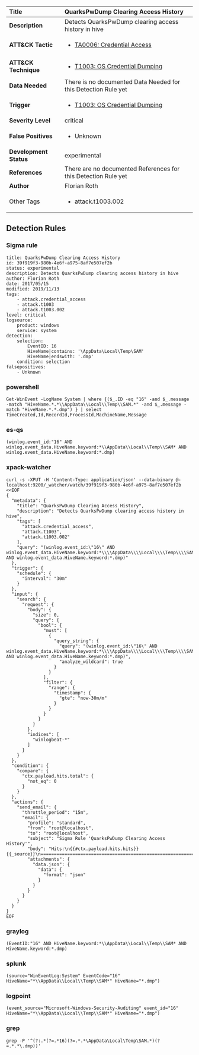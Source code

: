 | Title                    | QuarksPwDump Clearing Access History       |
|:-------------------------|:------------------|
| **Description**          | Detects QuarksPwDump clearing access history in hive |
| **ATT&amp;CK Tactic**    |  <ul><li>[TA0006: Credential Access](https://attack.mitre.org/tactics/TA0006)</li></ul>  |
| **ATT&amp;CK Technique** | <ul><li>[T1003: OS Credential Dumping](https://attack.mitre.org/techniques/T1003)</li></ul>  |
| **Data Needed**          |  There is no documented Data Needed for this Detection Rule yet  |
| **Trigger**              | <ul><li>[T1003: OS Credential Dumping](../Triggers/T1003.md)</li></ul>  |
| **Severity Level**       | critical |
| **False Positives**      | <ul><li>Unknown</li></ul>  |
| **Development Status**   | experimental |
| **References**           |  There are no documented References for this Detection Rule yet  |
| **Author**               | Florian Roth |
| Other Tags           | <ul><li>attack.t1003.002</li></ul> | 

## Detection Rules

### Sigma rule

```
title: QuarksPwDump Clearing Access History
id: 39f919f3-980b-4e6f-a975-8af7e507ef2b
status: experimental
description: Detects QuarksPwDump clearing access history in hive
author: Florian Roth
date: 2017/05/15
modified: 2019/11/13
tags:
    - attack.credential_access
    - attack.t1003
    - attack.t1003.002
level: critical
logsource:
    product: windows
    service: system
detection:
    selection:
        EventID: 16
        HiveName|contains: '\AppData\Local\Temp\SAM'
        HiveName|endswith: '.dmp'
    condition: selection
falsepositives:
    - Unknown

```





### powershell
    
```
Get-WinEvent -LogName System | where {($_.ID -eq "16" -and $_.message -match "HiveName.*.*\\AppData\\Local\\Temp\\SAM.*" -and $_.message -match "HiveName.*.*.dmp") } | select TimeCreated,Id,RecordId,ProcessId,MachineName,Message
```


### es-qs
    
```
(winlog.event_id:"16" AND winlog.event_data.HiveName.keyword:*\\AppData\\Local\\Temp\\SAM* AND winlog.event_data.HiveName.keyword:*.dmp)
```


### xpack-watcher
    
```
curl -s -XPUT -H 'Content-Type: application/json' --data-binary @- localhost:9200/_watcher/watch/39f919f3-980b-4e6f-a975-8af7e507ef2b <<EOF
{
  "metadata": {
    "title": "QuarksPwDump Clearing Access History",
    "description": "Detects QuarksPwDump clearing access history in hive",
    "tags": [
      "attack.credential_access",
      "attack.t1003",
      "attack.t1003.002"
    ],
    "query": "(winlog.event_id:\"16\" AND winlog.event_data.HiveName.keyword:*\\\\AppData\\\\Local\\\\Temp\\\\SAM* AND winlog.event_data.HiveName.keyword:*.dmp)"
  },
  "trigger": {
    "schedule": {
      "interval": "30m"
    }
  },
  "input": {
    "search": {
      "request": {
        "body": {
          "size": 0,
          "query": {
            "bool": {
              "must": [
                {
                  "query_string": {
                    "query": "(winlog.event_id:\"16\" AND winlog.event_data.HiveName.keyword:*\\\\AppData\\\\Local\\\\Temp\\\\SAM* AND winlog.event_data.HiveName.keyword:*.dmp)",
                    "analyze_wildcard": true
                  }
                }
              ],
              "filter": {
                "range": {
                  "timestamp": {
                    "gte": "now-30m/m"
                  }
                }
              }
            }
          }
        },
        "indices": [
          "winlogbeat-*"
        ]
      }
    }
  },
  "condition": {
    "compare": {
      "ctx.payload.hits.total": {
        "not_eq": 0
      }
    }
  },
  "actions": {
    "send_email": {
      "throttle_period": "15m",
      "email": {
        "profile": "standard",
        "from": "root@localhost",
        "to": "root@localhost",
        "subject": "Sigma Rule 'QuarksPwDump Clearing Access History'",
        "body": "Hits:\n{{#ctx.payload.hits.hits}}{{_source}}\n================================================================================\n{{/ctx.payload.hits.hits}}",
        "attachments": {
          "data.json": {
            "data": {
              "format": "json"
            }
          }
        }
      }
    }
  }
}
EOF

```


### graylog
    
```
(EventID:"16" AND HiveName.keyword:*\\AppData\\Local\\Temp\\SAM* AND HiveName.keyword:*.dmp)
```


### splunk
    
```
(source="WinEventLog:System" EventCode="16" HiveName="*\\AppData\\Local\\Temp\\SAM*" HiveName="*.dmp")
```


### logpoint
    
```
(event_source="Microsoft-Windows-Security-Auditing" event_id="16" HiveName="*\\AppData\\Local\\Temp\\SAM*" HiveName="*.dmp")
```


### grep
    
```
grep -P '^(?:.*(?=.*16)(?=.*.*\AppData\Local\Temp\SAM.*)(?=.*.*\.dmp))'
```



